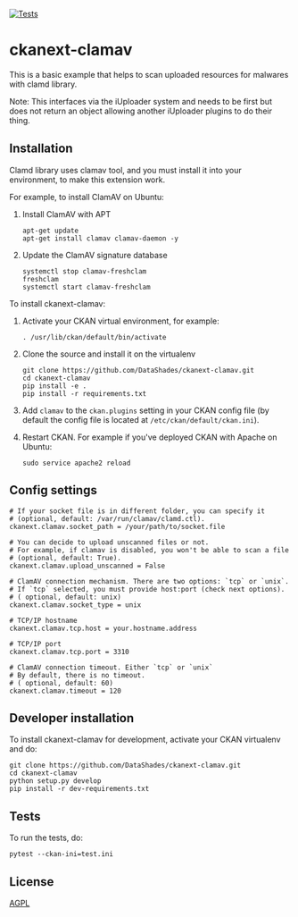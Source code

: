 [![Tests](https://github.com/DataShades/ckanext-clamav/workflows/Tests/badge.svg?branch=main)](https://github.com/DataShades/ckanext-clamav/actions)

# ckanext-clamav

This is a basic example that helps to scan uploaded resources for malwares with clamd library.

Note: This interfaces via the iUploader system and needs to be first but does not return an object allowing 
another iUploader plugins to do their thing.

## Installation

Clamd library uses clamav tool, and you must install it into your environment, to make this extension work.

For example, to install ClamAV on Ubuntu:

1. Install ClamAV with APT
	```
    apt-get update
    apt-get install clamav clamav-daemon -y
	```

2. Update the ClamAV signature database
	```
    systemctl stop clamav-freshclam
    freshclam
    systemctl start clamav-freshclam
	```

To install ckanext-clamav:

1. Activate your CKAN virtual environment, for example:

     `. /usr/lib/ckan/default/bin/activate`

2. Clone the source and install it on the virtualenv
	```
    git clone https://github.com/DataShades/ckanext-clamav.git
    cd ckanext-clamav
    pip install -e .
	pip install -r requirements.txt
	```

3. Add `clamav` to the `ckan.plugins` setting in your CKAN
   config file (by default the config file is located at
   `/etc/ckan/default/ckan.ini`).

4. Restart CKAN. For example if you've deployed CKAN with Apache on Ubuntu:

    `sudo service apache2 reload`


## Config settings

	# If your socket file is in different folder, you can specify it
	# (optional, default: /var/run/clamav/clamd.ctl).
	ckanext.clamav.socket_path = /your/path/to/socket.file

	# You can decide to upload unscanned files or not.
    # For example, if clamav is disabled, you won't be able to scan a file
	# (optional, default: True).
	ckanext.clamav.upload_unscanned = False

    # ClamAV connection mechanism. There are two options: `tcp` or `unix`.
    # If `tcp` selected, you must provide host:port (check next options).
    # ( optional, default: unix)
    ckanext.clamav.socket_type = unix

    # TCP/IP hostname
    ckanext.clamav.tcp.host = your.hostname.address

    # TCP/IP port
    ckanext.clamav.tcp.port = 3310

    # ClamAV connection timeout. Either `tcp` or `unix`
    # By default, there is no timeout.
    # ( optional, default: 60)
    ckanext.clamav.timeout = 120


## Developer installation

To install ckanext-clamav for development, activate your CKAN virtualenv and
do:

    git clone https://github.com/DataShades/ckanext-clamav.git
    cd ckanext-clamav
    python setup.py develop
    pip install -r dev-requirements.txt


## Tests

To run the tests, do:

    pytest --ckan-ini=test.ini


## License

[AGPL](https://www.gnu.org/licenses/agpl-3.0.en.html)
